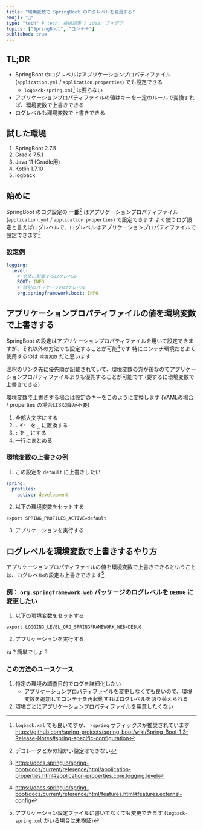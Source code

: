 ```yaml
---
title: "環境変数で SpringBoot のログレベルを変更する"
emoji: "📝"
type: "tech" # tech: 技術記事 / idea: アイデア
topics: ["SpringBoot", "コンテナ"]
published: true
---
```


## TL;DR
- SpringBoot のログレベルはアプリケーションプロパティファイル (`application.yml` / `application.properties`) でも設定できる
  - `logback-spring.xml`[^1] は要らない
- アプリケーションプロパティファイルの値はキーを一定のルールで変換すれば、環境変数で上書きできる
- ログレベルも環境変数で上書きできる

## 試した環境
1. SpringBoot 2.7.5
2. Gradle 7.5.1
3. Java 11 (Gradle用)
4. Kotlin 1.7.10
5. logback

## 始めに
SpringBoot のログ設定の **一部**[^2] はアプリケーションプロパティファイル (`application.yml` / `application.properties`) で設定できます
よく使うログ設定と言えばログレベルで、ログレベルはアプリケーションプロパティファイルで設定できます[^3]

### 設定例
```yaml:application.yml
logging:
  level:
    # 全体に影響するログレベル
    ROOT: INFO
    # 個別のパッケージのログレベル
    org.springframework.boot: INFO
```

## アプリケーションプロパティファイルの値を環境変数で上書きする
SpringBoot の設定はアプリケーションプロパティファイルを用いて設定できますが、それ以外の方法でも設定することが可能[^4]です
特にコンテナ環境だとよく使用するのは `環境変数` だと思います

注釈のリンク先に優先順が記載されていて、環境変数の方が後なのでアプリケーションプロパティファイルよりも優先することが可能です (要するに環境変数で上書きできる)

環境変数で上書きする場合は設定のキーをこのように変換します (YAMLの場合 / properties の場合は3以降が不要)
1. 全部大文字にする
2. `.` や `-` を `_` に置換する
3. `:` を `_` にする
4. 一行にまとめる

### 環境変数の上書きの例
1. この設定を `default` に上書きしたい
```yaml:application.yml
spring:
  profiles:
    active: development
```
2. 以下の環境変数をセットする
```shell
export SPRING_PROFILES_ACTIVE=default
```
3. アプリケーションを実行する

## ログレベルを環境変数で上書きするやり方
アプリケーションプロパティファイルの値を環境変数で上書きできるということは、ログレベルの設定も上書きできます[^5]

### 例： `org.springframework.web` パッケージのログレベルを `DEBUG` に変更したい
1. 以下の環境変数をセットする
```shell
export LOGGING_LEVEL_ORG_SPRINGFRAMEWORK_WEB=DEBUG
```
2. アプリケーションを実行する

ね？簡単でしょ？

### この方法のユースケース
1. 特定の環境の調査目的でログを詳細化したい
    - アプリケーションプロパティファイルを変更しなくても良いので、環境変数を追加してコンテナを再起動すればログレベルを切り替えられる
2. 環境ごとにアプリケーションプロパティファイルを用意したくない

[^1]: `logback.xml` でも良いですが、 `-spring` サフィックスが推奨されています https://github.com/spring-projects/spring-boot/wiki/Spring-Boot-1.3-Release-Notes#spring-specific-configuration
[^2]: デコレータとかの細かい設定はできない
[^3]: https://docs.spring.io/spring-boot/docs/current/reference/html/application-properties.html#application-properties.core.logging.level
[^4]: https://docs.spring.io/spring-boot/docs/current/reference/html/features.html#features.external-config
[^5]: アプリケーション設定ファイルに書いてなくても変更できます (`logback-spring.xml` がいる場合は未検証)
